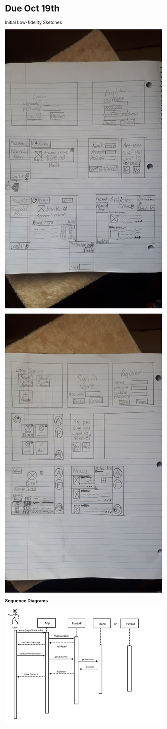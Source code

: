 # Due Oct 19th

Initial Low-fidelity Sketches

![20201015_143908](uploads/c0f45f3d5821d4a1b5aa07fd56c00267/20201015_143908.jpg)

![20201015_143840](uploads/52af68cbbf9cb155713cbcfa57ad058d/20201015_143840.jpg)

**Sequence Diagrams**


![SequnceDiagramCheckBalanceV1](uploads/0b3202c819dfb60b48c756fa31478412/SequnceDiagramCheckBalanceV1.jpg)